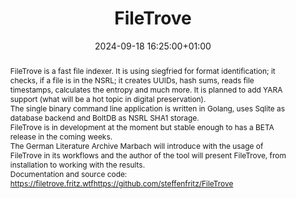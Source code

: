 ---
abstract: 'FileTrove is a fast file indexer. It is using siegfried for format identification;
  it checks, if a file is in the NSRL; it creates UUIDs, hash sums, reads file timestamps,
  calculates the entropy and much more. It is planned to add YARA support (what will
  be a hot topic in digital preservation).


  The single binary command line application is written in Golang, uses Sqlite as
  database backend and BoltDB as NSRL SHA1 storage.


  FileTrove is in development at the moment but stable enough to has a BETA release
  in the coming weeks.


  The German Literature Archive Marbach will introduce with the usage of FileTrove
  in its workflows and the author of the tool will present FileTrove, from installation
  to working with the results.


  Documentation and source code:


  1. https://filetrove.fritz.wtf

  2. https://github.com/steffenfritz/FileTrove'
creators:
- Steffen Fritz
date: 2024-09-18 16:25:00+01:00
document_url: null
grand_parent: iPRES
institutions: []
keywords:
- information technology for dp
- from document to data
landing_page_url: ''
language: eng
layout: publication
license: Creative Commons Attribution Share-Alike 4.0 (CC-BY-SA-4.0)
notes_url: https://docs.google.com/document/d/1tm1sitP5zYVYM6s5NoVLPnb0qA0Zyc-Nx0HOj5APixU/edit#heading=h.aar4tupij1po
parent: iPRES 2024
publication_type: tool demo
size: null
slides_url: ''
source_name: iPRES
stream_url: https://www.archief.vlaanderen.be/archief/records/dossiers/5acb210228ce4315ae650812d056a482329eb83ed2dc42398a51505dc153be81/documents/4d45be085fff4ea5afe21bd5121530e941e01b90f3204f9cb130fb3682839751
title: FileTrove
year: 2024
---